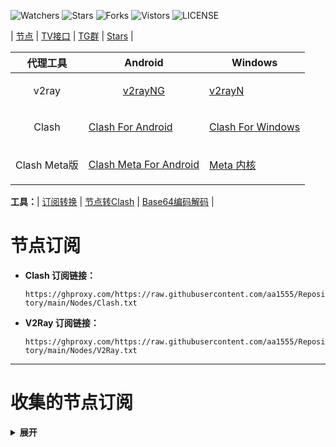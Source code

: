 ![Watchers](https://img.shields.io/github/watchers/aa1555/Repository) 
![Stars](https://img.shields.io/github/stars/aa1555/Repository) 
![Forks](https://img.shields.io/github/forks/aa1555/Repository) 
![Vistors](https://visitor-badge.laobi.icu/badge?page_id=aa1555.Repository) 
![LICENSE](https://img.shields.io/badge/license-CC%20BY--SA%204.0-green.svg)

| [节点](https://github.com/aa1555/Repository/tree/main/Nodes)  |
[TV接口](https://github.com/aa1555/Repository/blob/main/TV%E6%8E%A5%E5%8F%A3.md) | 
[TG群](https://github.com/aa1555/Repository/blob/main/TG%E7%BE%A4.md) | 
[Stars](https://github.com/aa1555?tab=stars)  | 


|  代理工具  | Android  | Windows  |  
|  ----  | ----   | ----  |  
| <p align="center">v2ray</p> | <p align="center">[v2rayNG](https://github.com/2dust/v2rayNG/releases)</p> | [v2rayN](https://github.com/2dust/v2rayN/releases) |  
| <p align="center">Clash</p>  | [Clash For Android](https://github.com/Kr328/ClashForAndroid/releases) | [Clash For Windows](https://github.com/Fndroid/clash_for_windows_pkg/releases) |  
| <p align="center">Clash Meta版</p>  | [Clash Meta For Android](https://github.com/MetaCubeX/ClashMetaForAndroid/releases) | [Meta 内核](https://github.com/MetaCubeX/Clash.Meta/releases) |  

<b>工具：</b>| [订阅转换](https://bianyuan.xyz/) | [节点转Clash](https://v1.v2rayse.com/v2ray-clash/) | [Base64编码解码](https://tool.oschina.net/encrypt?type=3) |

# 节点订阅

- <b>Clash 订阅链接：</b>

  `https://ghproxy.com/https://raw.githubusercontent.com/aa1555/Repository/main/Nodes/Clash.txt`

- <b>V2Ray 订阅链接：</b>

  `https://ghproxy.com/https://raw.githubusercontent.com/aa1555/Repository/main/Nodes/V2Ray.txt`

<hr>

# 收集的节点订阅

<details>
  <summary><b>展开</b></summary>

来源：[ermaozi /get_subscribe](https://github.com/ermaozi/get_subscribe) 

- Clash订阅链接：

  `https://ghproxy.com/https://raw.githubusercontent.com/ermaozi/get_subscribe/main/subscribe/clash.yml`

- V2ray订阅链接：

  `https://ghproxy.com/https://raw.githubusercontent.com/ermaozi/get_subscribe/main/subscribe/v2ray.txt`

<hr>

来源：[ermaozi01 / free_clash_vpn](https://github.com/ermaozi01/free_clash_vpn) 

- Clash订阅链接：

  `https://ghproxy.com/https://raw.githubusercontent.com/ermaozi01/free_clash_vpn/main/subscribe/clash.yml`

- V2Ray订阅链接：

  `https://ghproxy.com/https://raw.githubusercontent.com/ermaozi01/free_clash_vpn/main/subscribe/v2ray.txt`

<hr>

来源：[tbbatbb / Proxy](https://github.com/tbbatbb/Proxy) 

- Clash订阅链接:

  `https://ghproxy.com/https://raw.githubusercontent.com/tbbatbb/Proxy/master/dist/clash.config.yaml`
  
- V2Ray订阅链接:

  `https://ghproxy.com/https://raw.githubusercontent.com/tbbatbb/Proxy/master/dist/v2ray.config.txt`

<hr>

来源：[ripaojiedian / freenode](https://github.com/ripaojiedian/freenode)

- Clash订阅：

  `https://ghproxy.com/https://raw.githubusercontent.com/ripaojiedian/freenode/main/clash`

- 通用base64/v2ray订阅：

  `https://ghproxy.com/https://raw.githubusercontent.com/ripaojiedian/freenode/main/sub`

<hr>

来源：[Paimonhub / Nodpai](https://github.com/Paimonhub/Nodpai)

- Clash订阅：

  `https://sub.pmsub.me/clash.yaml`

- 通用base64/v2ray订阅：

  `https://sub.pmsub.me/base64`

<hr>

来源：[mfuu / v2ray](https://github.com/mfuu/v2ray)

- Clash订阅：

  `https://ghproxy.com/https://raw.githubusercontent.com/mfuu/v2ray/master/clash.yaml`

- V2Ray订阅链接:

  `https://ghproxy.com/https://raw.githubusercontent.com/mfuu/v2ray/master/v2ray`

<hr>

来源：[Pawdroid/Free-servers](https://github.com/Pawdroid/Free-servers)

- 订阅链接：

  `https://ghproxy.com/https://raw.githubusercontent.com/Pawdroid/Free-servers/main/sub`

<hr>

来源：TG群[OEO公益免费节点](https://t.me/oeo12)

- Clash订阅链接：

  `https://tt.vg/PZNLh`

- 通用订阅链接：

  `https://tt.vg/eHAmR`

<hr>

来源：[ w1770946466/Auto_proxy](https://github.com/w1770946466/Auto_proxy)

<details>
  <summary>展开复制订阅链接</summary>

- 多协议Base64编码：

  `https://ghproxy.com/https://raw.githubusercontent.com/w1770946466/Auto_proxy/main/Long_term_subscription_num`

  `合并节点总数: 910`

- 多协议Base64编码：

  `https://ghproxy.com/https://raw.githubusercontent.com/w1770946466/Auto_proxy/main/Long_term_subscription1`

  `合并节点总数: 114`

- 多协议Base64编码：

  `https://ghproxy.com/https://raw.githubusercontent.com/w1770946466/Auto_proxy/main/Long_term_subscription2`

  `合并节点总数: 114`

- 多协议Base64编码：

  `https://ghproxy.com/https://raw.githubusercontent.com/w1770946466/Auto_proxy/main/Long_term_subscription3`

  `合并节点总数: 114`

- 多协议Base64编码：

  `https://ghproxy.com/https://raw.githubusercontent.com/w1770946466/Auto_proxy/main/Long_term_subscription4`

  `合并节点总数: 114`

- 多协议Base64编码：

  `https://ghproxy.com/https://raw.githubusercontent.com/w1770946466/Auto_proxy/main/Long_term_subscription5`

  `合并节点总数: 114`

- 多协议Base64编码：

  `https://ghproxy.com/https://raw.githubusercontent.com/w1770946466/Auto_proxy/main/Long_term_subscription6`

  `合并节点总数: 114`

- 多协议Base64编码：

  `https://ghproxy.com/https://raw.githubusercontent.com/w1770946466/Auto_proxy/main/Long_term_subscription7`

  `合并节点总数: 114`

- 多协议Base64编码：

  `https://ghproxy.com/https://raw.githubusercontent.com/w1770946466/Auto_proxy/main/Long_term_subscription8`

  `合并节点总数: 112`

- Clash 订阅链接：

  `https://ghproxy.com/https://raw.githubusercontent.com/w1770946466/Auto_proxy/main/Long_term_subscription1.yaml`

- Clash 订阅链接：

  `https://ghproxy.com/https://raw.githubusercontent.com/w1770946466/Auto_proxy/main/Long_term_subscription2.yaml`

- Clash 订阅链接：

  `https://ghproxy.com/https://raw.githubusercontent.com/w1770946466/Auto_proxy/main/Long_term_subscription3.yaml`
  
</details>

</details>
